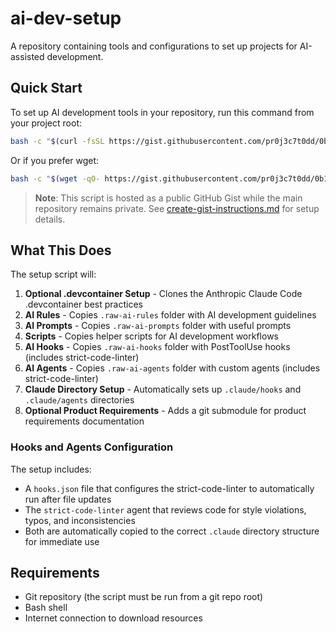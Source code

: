 # ai-dev-setup

A repository containing tools and configurations to set up projects for AI-assisted development.

## Quick Start

To set up AI development tools in your repository, run this command from your project root:

```bash
bash -c "$(curl -fsSL https://gist.githubusercontent.com/pr0j3c7t0dd/0b1d8d820e9357bae7ccc4938eba56e8/raw/setup-ai-dev.sh)"
```

Or if you prefer wget:

```bash
bash -c "$(wget -qO- https://gist.githubusercontent.com/pr0j3c7t0dd/0b1d8d820e9357bae7ccc4938eba56e8/raw/setup-ai-dev.sh)"
```

> **Note**: This script is hosted as a public GitHub Gist while the main repository remains private. See [create-gist-instructions.md](scripts/create-gist-instructions.md) for setup details.

## What This Does

The setup script will:

1. **Optional .devcontainer Setup** - Clones the Anthropic Claude Code .devcontainer best practices
2. **AI Rules** - Copies `.raw-ai-rules` folder with AI development guidelines
3. **AI Prompts** - Copies `.raw-ai-prompts` folder with useful prompts
4. **Scripts** - Copies helper scripts for AI development workflows
5. **AI Hooks** - Copies `.raw-ai-hooks` folder with PostToolUse hooks (includes strict-code-linter)
6. **AI Agents** - Copies `.raw-ai-agents` folder with custom agents (includes strict-code-linter)
7. **Claude Directory Setup** - Automatically sets up `.claude/hooks` and `.claude/agents` directories
8. **Optional Product Requirements** - Adds a git submodule for product requirements documentation

### Hooks and Agents Configuration

The setup includes:
- A `hooks.json` file that configures the strict-code-linter to automatically run after file updates
- The `strict-code-linter` agent that reviews code for style violations, typos, and inconsistencies
- Both are automatically copied to the correct `.claude` directory structure for immediate use

## Requirements

- Git repository (the script must be run from a git repo root)
- Bash shell
- Internet connection to download resources